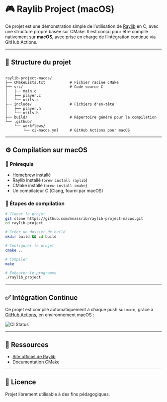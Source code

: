 
# 🎮 Raylib Project (macOS)

Ce projet est une démonstration simple de l'utilisation de [Raylib](https://www.raylib.com/) en C, avec une structure propre basée sur CMake. Il est conçu pour être compilé nativement sur **macOS**, avec prise en charge de l’intégration continue via GitHub Actions.

---

## 📁 Structure du projet

```

raylib-project-macos/
├── CMakeLists.txt           # Fichier racine CMake
├── src/                     # Code source C
│   ├── main.c
│   ├── player.c
│   └── utils.c
├── include/                 # Fichiers d'en-tête
│   ├── player.h
│   └── utils.h
├── build/                   # Répertoire généré pour la compilation
└── .github/
    └── workflows/
        └── ci-macos.yml     # GitHub Actions pour macOS

````

---

## ⚙️ Compilation sur macOS

### 📌 Prérequis

- [Homebrew](https://brew.sh) installé
- Raylib installé (`brew install raylib`)
- CMake installé (`brew install cmake`)
- Un compilateur C (Clang, fourni par macOS)

### 🚀 Étapes de compilation

```bash
# Cloner le projet
git clone https://github.com/mnassrib/raylib-project-macos.git
cd raylib-project

# Créer un dossier de build
mkdir build && cd build

# Configurer le projet
cmake ..

# Compiler
make

# Exécuter le programme
./raylib_project
````

---

## ✅ Intégration Continue

Ce projet est compilé automatiquement à chaque push sur `main`, grâce à [GitHub Actions](https://github.com/features/actions), en environnement macOS :

![CI Status](https://github.com/mnassrib/raylib-project-macos/actions/workflows/ci-macos.yml/badge.svg)

---

## 🧠 Ressources

* [Site officiel de Raylib](https://www.raylib.com/)
* [Documentation CMake](https://cmake.org/documentation/)

---

## 📄 Licence

Projet librement utilisable à des fins pédagogiques.
